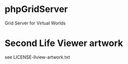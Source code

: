 phpGridServer
=============

Grid Server for Virtual Worlds

Second Life Viewer artwork
==========================
see LICENSE-llview-artwork.txt

